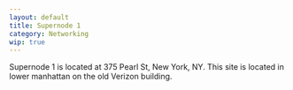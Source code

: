 ```yaml
---
layout: default
title: Supernode 1
category: Networking
wip: true
---
```

Supernode 1 is located at 375 Pearl St, New York, NY. This site is located in lower manhattan on the old Verizon building.
